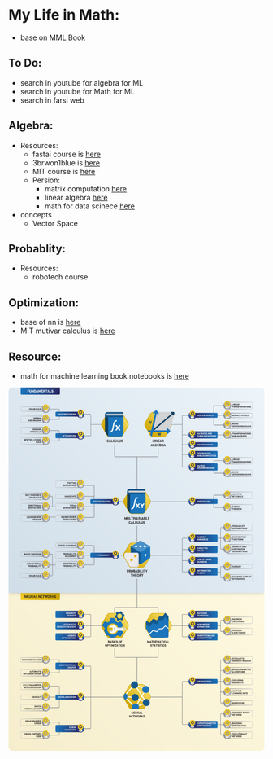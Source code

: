 # My Life in Math:
* base on MML Book

## To Do:
  - search in youtube for algebra for ML
  - search in youtube for Math for ML
  - search in farsi web

## Algebra:
  * Resources:
    - fastai course is <a href="https://github.com/fastai/numerical-linear-algebra/blob/master/README.md">here</a> 
    - 3brwon1blue is <a href="https://www.3blue1brown.com/essence-of-linear-algebra-page/">here</a> 
    - MIT course is <a href="https://www.youtube.com/playlist?list=PL49CF3715CB9EF31D">here</a>
    - Persion:
      * matrix computation <a href="https://maktabkhooneh.org/course/308-%D9%85%D8%AD%D8%A7%D8%B3%D8%A8%D8%A7%D8%AA-%D9%85%D8%A7%D8%AA%D8%B1%DB%8C%D8%B3%DB%8C-mk308/">here<a>
      * linear algebra <a href="https://maktabkhooneh.org/course/18-%D8%AC%D8%A8%D8%B1-%D8%AE%D8%B7%DB%8C-mk18/">here</a>
      * math for data scinece [here](https://danup.ir/courses/principles-of-data-mining-and-machine-learning/)
  * concepts
    - Vector Space

## Probablity:
  * Resources:
    - robotech course

## Optimization:
  - base of nn is <a href="https://www.youtube.com/playlist?list=PLZHQObOWTQDNU6R1_67000Dx_ZCJB-3pi">here</a> 
  - MIT mutivar calculus is <a href="https://www.youtube.com/playlist?list=PL4C4C8A7D06566F38">here</a> 

## Resource:
  - math for machine learning book notebooks is <a href="https://github.com/mml-book/mml-book.github.io">here</a> 
  
  
<img src="mml_map.png"/>
